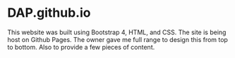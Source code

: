 # DAP.github.io

This website was built using Bootstrap 4, HTML, and CSS. The site is being host on Github Pages. The owner gave me full range to design this from top to bottom. Also to provide a few pieces of content.

